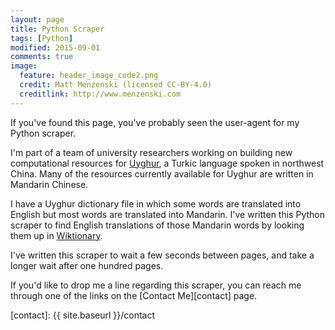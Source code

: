 ```yaml
---
layout: page
title: Python Scraper
tags: [Python]
modified: 2015-09-01
comments: true
image:
  feature: header_image_code2.png
  credit: Matt Menzenski (licensed CC-BY-4.0)
  creditlink: http://www.menzenski.com
---
```


If you've found this page, you've probably seen the user-agent for my
Python scraper.

I'm part of a team of university researchers working on building new
computational resources for [Uyghur][uy], a Turkic language spoken in
northwest China. Many of the resources currently available for Uyghur
are written in Mandarin Chinese.

I have a Uyghur dictionary file in which some words are translated
into English but most words are translated into Mandarin. I've written
this Python scraper to find English translations of those Mandarin
words by looking them up in [Wiktionary][wikt].

I've written this scraper to wait a few seconds between pages, and
take a longer wait after one hundred pages.

If you'd like to drop me a line regarding this scraper, you can reach
me through one of the links on the [Contact Me][contact] page.

[uy]: http://en.wikipedia.org/wiki/Uyghur_language
[wikt]: http://en.wiktionary.org/wiki/Wiktionary:Main_Page
[contact]: {{ site.baseurl }}/contact
